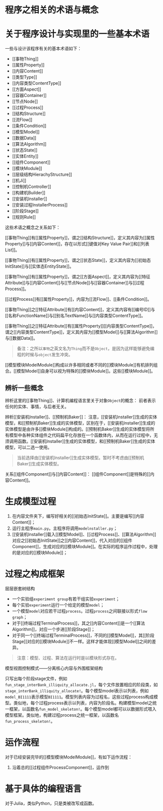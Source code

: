 # 程序之相关的术语与概念




# 关于程序设计与实现里的一些基本术语



一些与设计该程序有关的基本术语如下：
- [[事物Thing]]
- [[属性Property]]
- [[内容Content]]
- [[类型Type]]
- [[内容类型ContentType]]
- [[方面Aspect]]
- [[容器Container]]
- [[节点Node]]
- [[过程Process]]
- [[结构Structure]]
- [[流Flow]]
- [[条件Condition]]
- [[模型Model]]
- [[数据Data]]
- [[算法Algorithm]]
- [[状态State]]
- [[实体Entity]]
- [[组件Component]]
- [[模块Module]]
- [[层级结构HierachyStructure]]
- [[机Ji]]
- [[控制机Controller]]
- [[构建机Builder]]
- [[安装机Installer]]
- [[安装过程InstallerProcess]]
- [[阶段Stage]]
- [[规则Rule]]


这些术语之概念之关系如下：

[[事物Thing]]有[[属性Property]]，谓之[[结构Structure]]，定义其内容为[[属性Property]]与[[内容Content]]，存在以形式[[键值对Key Value Pair]]和[[列表List]]。

[[事物Thing]]有[[属性Property]]，谓之[[状态State]]，定义其内容为[[初始态InitState]]与[[实体态EntityState]]。

[[事物Thing]]有[[属性Property]]，谓之[[方面Aspect]]，定义其内容为[[特征Attribute]]与[[内容Content]]与[[节点Node]]与[[容器Container]]与[[过程Process]]。

[[过程Process]]有[[属性Property]]，内容为[[流Flow]]、[[条件Condition]]。

[[事物Thing]]之[[特征Attribute]]有[[内容Content]]，定义其内容有[[编号ID]]与[[名称FunctionName]]与[[别名TextName]]与[[内容类型ContentType]]。

[[事物Thing]]之[[特征Attribute]]有[[属性Property]][[内容类型ContentType]]，谓之[[内容类型ContentType]]，定义其内容为[[模型Model]]与[[算法Algorithm]]与[[数据Data]]。




> 备注：之所以`事物`之英文名为`Thing`而不是`Object`，是因为这样能够避免编程的时候与`object`发生冲突。



[[模型模块ModelModule]]构成以许多相同或者不同的[[模块Module]]有机排列组合。[[模型Model]]自身可以视为特殊的[[模块Module]]。这些[[模块Module]]。





## 辨析一些概念


辨析这里的[[事物Thing]]、计算机编程语言里关于对象`Object`的概念：
前者表示任何的实体、事情，与后者无关。

辨析[[安装机Installer]]、[[预制机Baker]]：
注意，[[安装机Installer]]生成的实体模型，和[[预制机Baker]]生成的实体模型，区别在于，[[安装机Installer]]生成的实体模型是由许多[[模块Module]]构成的。[[预制机Baker]]生成的实体模型将所有模型中各种实体组件之代码扁平化存放在一个函数体内，从而在运行过程中，无须调用函数。[[安装机Installer]]生成的实体模型，和[[预制机Baker]]生成的实体模型，可以二选一使用。

> 当前选择由[[安装机Installer]]生成实体模型。暂时不考虑由[[预制机Baker]]生成实体模型。


关系[[组件Component]]与[[内容Content]]：
[[组件Component]]是特殊的[[内容Content]]。



# 生成模型过程

1. 在内容文件夹下，编写好相关的[[初始态InitState]]。主要是编写[[内容Content]]；
2. 运行主程序`main.py`。主程序将调用`modelnstaller.py`；
3. [[安装机Installer]]载入[[模型Model]]、[[过程Process]]、[[算法Algorithm]]对应之[[初始态InitState]]之[[内容Content]]，代入对应的[[组件Component]]，生成对应的[[模块Module]]。在实际的程序运作过程中，处理的是对应的[[模块Module]]；



# 过程之构成框架

层层嵌套树结构
- 一个实验组`experiment group`有若干组实验`experiment`；
- 每个实验`experiment`运行一个给定的模型`model`；
- 一个模型`model`对应若干过程`process`。过程`process`之间联接以形式`flow graph`；
- 对于[[终端过程TerminalProcess]]，其之[[内容Content]]是一个[[算法Algorithm]]，对应一个步进[[阶段Stage]]；
- 对于同一个[[终端过程TerminalProcess]]，不同的[[模型Model]]，其[[阶段Stage]]对应的[[模块Module]]不一样。这样才能体现[[模型Model]]之间的差异。

> 注意：模型、过程、算法在运行时是以模块形式存在。

模型视图控制模式——分离核心内容与外围框架结构

只写出每个阶段stage文件，例如`fun_stage_interBank_illiquity_allocate.jl`，每个文件放置相应的阶段类，如`stage_interBank_illiquity_allocate!`。每个模型model表示以列表，例如`model_BI1111`表示模型`BI1111`。模型列表内容为过程名，这些过程process构成模型。类似地，每个过程process表示以列表，内容为阶段名。构建模型model之统一框架，以函数名`fun_model_skeleton!`。每个模型model都可以以数据形式喂入模型框架。类似地，构建过程process之统一框架，以函数名`fun_process_skeleton!`。


# 运作流程


对于已经安装完毕的[[模型模块ModelModule]]，有如下运作流程：
1. 沿着总的[[过程组件ProcessComponent]]，运作到



# 基于具体的编程语言

对于Julia，类似Python，只是类被改写成函数。


